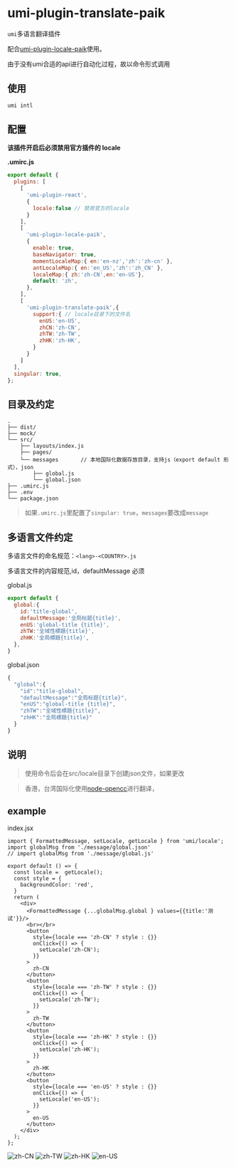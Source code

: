 # umi-plugin-translate-paik

`umi`多语言翻译插件

配合[umi-plugin-locale-paik](https://github.com/onpaik/umi-lib-paik/tree/master/packages/umi-plugin-locale-paik)使用。

由于没有umi合适的api进行自动化过程，故以命令形式调用

## 使用

```sh
umi intl
```

## 配置

**该插件开启后必须禁用官方插件的 locale**

**.umirc.js**

```js
export default {
  plugins: [
    [
      'umi-plugin-react',
      {
        locale:false // 禁用官方的locale
      }
    ],
    [
      'umi-plugin-locale-paik',
      {
        enable: true,
        baseNavigator: true,
        momentLocaleMap:{ en:'en-nz','zh':'zh-cn' },
        antLocaleMap:{ en:'en_US','zh':'zh_CN' },
        localeMap:{ zh:'zh-CN',en:'en-US'},
        default: 'zh',
      },
    ],
    [
      'umi-plugin-translate-paik',{
        support:{ // locale目录下的文件名
          enUS:'en-US',
          zhCN:'zh-CN',
          zhTW:'zh-TW',
          zhHK:'zh-HK',
        }
      }
    ]
  ],
  singular: true,
};
```

## 目录及约定

```
.
├── dist/                          
├── mock/                         
└── src/                          
    ├── layouts/index.js          
    ├── pages/                    
    └── messages       // 本地国际化数据存放目录，支持js（export default 形式），json
        ├── global.js
        └── global.json              
├── .umirc.js                     
├── .env                          
└── package.json
```


>如果`.umirc.js`里配置了`singular: true`，`messages`要改成`message`


## 多语言文件约定

多语言文件的命名规范：`<lang>-<COUNTRY>.js`


多语言文件的内容规范,id，defaultMessage 必须

global.js

```javascript
export default {
  global:{
    id:'title-global',
    defaultMessage:'全局标题{title}',
    enUS:'global-title {title}',
    zhTW:'全域性標題{title}',
    zhHK:'全局標題{title}',
  },
}
```

global.json

```javascript
{
  "global":{
    "id":"title-global",
    "defaultMessage":"全局标题{title}",
    "enUS":"global-title {title}",
    "zhTW":"全域性標題{title}",
    "zhHK":"全局標題{title}"
  }
}
```

## 说明

> 使用命令后会在src/locale目录下创建json文件，如果更改

> 香港，台湾国际化使用[node-opencc](https://github.com/compulim/node-opencc)进行翻译，

## example

index.jsx
```
import { FormattedMessage, setLocale, getLocale } from 'umi/locale';
import globalMsg from './message/global.json'
// import globalMsg from './message/global.js'

export default () => {
  const locale =  getLocale();
  const style = {
    backgroundColor: 'red',
  }
  return (
    <div>
      <FormattedMessage {...globalMsg.global } values={{title:'测试'}}/>
      <br></br>
      <button
        style={locale === 'zh-CN' ? style : {}}
        onClick={() => {
          setLocale('zh-CN');
        }}
      >
        zh-CN
      </button>
      <button
        style={locale === 'zh-TW' ? style : {}}
        onClick={() => {
          setLocale('zh-TW');
        }}
      >
        zh-TW
      </button>
      <button
        style={locale === 'zh-HK' ? style : {}}
        onClick={() => {
          setLocale('zh-HK');
        }}
      >
        zh-HK
      </button>
      <button
        style={locale === 'en-US' ? style : {}}
        onClick={() => {
          setLocale('en-US');
        }}
      >
        en-US
      </button>
    </div>
  );
};

```

![zh-CN](https://github.com/onpaik/umi-lib-paik/tree/master/packages/umi-plugin-translate-paik/assets/zh-CN.png)
![zh-TW](https://github.com/onpaik/umi-lib-paik/tree/master/packages/umi-plugin-translate-paik/assets/zh-TW.png)
![zh-HK](https://github.com/onpaik/umi-lib-paik/tree/master/packages/umi-plugin-translate-paik/assets/zh-HK.png)
![en-US](https://github.com/onpaik/umi-lib-paik/tree/master/packages/umi-plugin-translate-paik/assets/en-US.png)